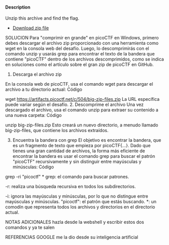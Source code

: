 #### Description

Unzip this archive and find the flag.

- [Download zip file](https://artifacts.picoctf.net/c/505/big-zip-files.zip)

SOLUCION
Para "comprimir en grande" en picoCTF en Windows, primero debes descargar el archivo zip proporcionado con una herramienta como wget en la consola web del desafío. Luego, lo descomprimirás con el comando unzip y usarás grep para encontrar el texto de la bandera que contiene "picoCTF" dentro de los archivos descomprimidos, como se indica en soluciones como el artículo sobre el gran zip de picoCTF en GitHub.

1. Descarga el archivo zip

En la consola web de picoCTF, usa el comando wget para descargar el archivo a tu directorio actual:
Código

wget https://artifacts.picoctf.net/c/504/big-zip-files.zip
La URL específica puede variar según el desafío. 2. Descomprime el archivo
Una vez descargado el archivo, usa el comando unzip para extraer su contenido a una nueva carpeta:
Código

unzip big-zip-files.zip
Esto creará un nuevo directorio, a menudo llamado big-zip-files, que contiene los archivos extraídos.

3. Encuentra la bandera con grep
El objetivo es encontrar la bandera, que es un fragmento de texto que empieza por picoCTF{...}.
Dado que tienes una gran cantidad de archivos, la forma más eficiente de encontrar la bandera es usar el comando grep para buscar el patrón "picoCTF" recursivamente y sin distinguir entre mayúsculas y minúsculas:
Código

grep -ri "picoctf" *
grep: el comando para buscar patrones.

-r: realiza una búsqueda recursiva en todos los subdirectorios.

-i: ignora las mayúsculas y minúsculas, por lo que no distingue entre mayúsculas y minúsculas.
"picoctf": el patrón que estás buscando. *: un comodín que representa todos los archivos y directorios en el directorio actual.

NOTAS ADICIONALES 
hazla desde la webshell y escribir estos dos comandos y ya te salen 

REFERENCIAS 
GOOGLE me la dio desde su inteligencia artificial
